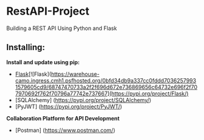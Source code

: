 # RestAPI-Project

Building a REST API Using Python and Flask

## Installing:

**Install and update using pip:**
* [Flask](https://pypi.org/project/Flask/)[![Flask](https://warehouse-camo.ingress.cmh1.psfhosted.org/0bfd34db9a337cc0fddd70362579931579605cd9/68747470733a2f2f696d672e736869656c64732e696f2f707970692f762f70796a77742e737667](https://pypi.org/project/Flask/)
* [SQLAlchemy] (https://pypi.org/project/SQLAlchemy/)
* [PyJWT] (https://pypi.org/project/PyJWT/)
 
**Collaboration Platform for API Development**
* [Postman] (https://www.postman.com/)

